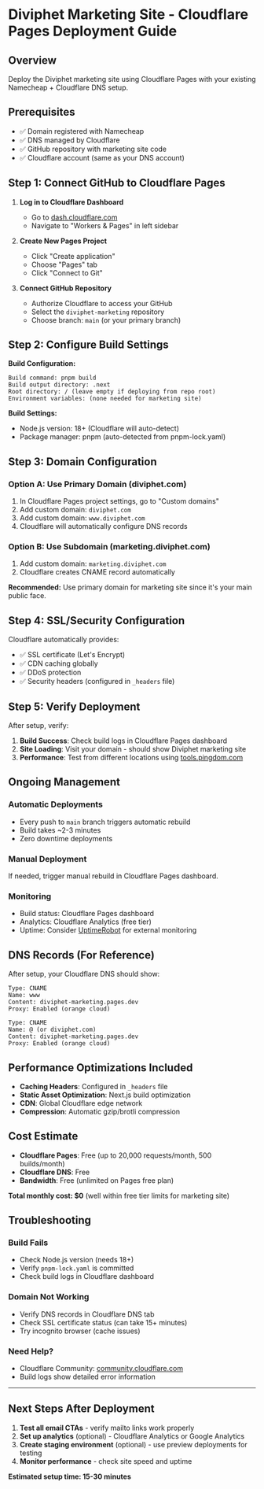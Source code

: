 # Diviphet Marketing Site - Cloudflare Pages Deployment Guide

## Overview
Deploy the Diviphet marketing site using Cloudflare Pages with your existing Namecheap + Cloudflare DNS setup.

## Prerequisites

- ✅ Domain registered with Namecheap
- ✅ DNS managed by Cloudflare
- ✅ GitHub repository with marketing site code
- ✅ Cloudflare account (same as your DNS account)

## Step 1: Connect GitHub to Cloudflare Pages

1. **Log in to Cloudflare Dashboard**
   - Go to [dash.cloudflare.com](https://dash.cloudflare.com)
   - Navigate to "Workers & Pages" in left sidebar

2. **Create New Pages Project**
   - Click "Create application"
   - Choose "Pages" tab
   - Click "Connect to Git"

3. **Connect GitHub Repository**
   - Authorize Cloudflare to access your GitHub
   - Select the `diviphet-marketing` repository
   - Choose branch: `main` (or your primary branch)

## Step 2: Configure Build Settings

**Build Configuration:**
```
Build command: pnpm build
Build output directory: .next
Root directory: / (leave empty if deploying from repo root)
Environment variables: (none needed for marketing site)
```

**Build Settings:**
- Node.js version: 18+ (Cloudflare will auto-detect)
- Package manager: pnpm (auto-detected from pnpm-lock.yaml)

## Step 3: Domain Configuration

### Option A: Use Primary Domain (diviphet.com)
1. In Cloudflare Pages project settings, go to "Custom domains"
2. Add custom domain: `diviphet.com`
3. Add custom domain: `www.diviphet.com`
4. Cloudflare will automatically configure DNS records

### Option B: Use Subdomain (marketing.diviphet.com)
1. Add custom domain: `marketing.diviphet.com`
2. Cloudflare creates CNAME record automatically

**Recommended:** Use primary domain for marketing site since it's your main public face.

## Step 4: SSL/Security Configuration

Cloudflare automatically provides:
- ✅ SSL certificate (Let's Encrypt)
- ✅ CDN caching globally
- ✅ DDoS protection
- ✅ Security headers (configured in `_headers` file)

## Step 5: Verify Deployment

After setup, verify:
1. **Build Success**: Check build logs in Cloudflare Pages dashboard
2. **Site Loading**: Visit your domain - should show Diviphet marketing site
3. **Performance**: Test from different locations using [tools.pingdom.com](https://tools.pingdom.com)

## Ongoing Management

### Automatic Deployments
- Every push to `main` branch triggers automatic rebuild
- Build takes ~2-3 minutes
- Zero downtime deployments

### Manual Deployment
If needed, trigger manual rebuild in Cloudflare Pages dashboard.

### Monitoring
- Build status: Cloudflare Pages dashboard
- Analytics: Cloudflare Analytics (free tier)
- Uptime: Consider [UptimeRobot](https://uptimerobot.com) for external monitoring

## DNS Records (For Reference)

After setup, your Cloudflare DNS should show:
```
Type: CNAME
Name: www
Content: diviphet-marketing.pages.dev
Proxy: Enabled (orange cloud)

Type: CNAME
Name: @ (or diviphet.com)
Content: diviphet-marketing.pages.dev
Proxy: Enabled (orange cloud)
```

## Performance Optimizations Included

- **Caching Headers**: Configured in `_headers` file
- **Static Asset Optimization**: Next.js build optimization
- **CDN**: Global Cloudflare edge network
- **Compression**: Automatic gzip/brotli compression

## Cost Estimate
- **Cloudflare Pages**: Free (up to 20,000 requests/month, 500 builds/month)
- **Cloudflare DNS**: Free
- **Bandwidth**: Free (unlimited on Pages free plan)

**Total monthly cost: $0** (well within free tier limits for marketing site)

## Troubleshooting

### Build Fails
- Check Node.js version (needs 18+)
- Verify `pnpm-lock.yaml` is committed
- Check build logs in Cloudflare dashboard

### Domain Not Working
- Verify DNS records in Cloudflare DNS tab
- Check SSL certificate status (can take 15+ minutes)
- Try incognito browser (cache issues)

### Need Help?
- Cloudflare Community: [community.cloudflare.com](https://community.cloudflare.com)
- Build logs show detailed error information

---

## Next Steps After Deployment

1. **Test all email CTAs** - verify mailto links work properly
2. **Set up analytics** (optional) - Cloudflare Analytics or Google Analytics
3. **Create staging environment** (optional) - use preview deployments for testing
4. **Monitor performance** - check site speed and uptime

**Estimated setup time: 15-30 minutes**
